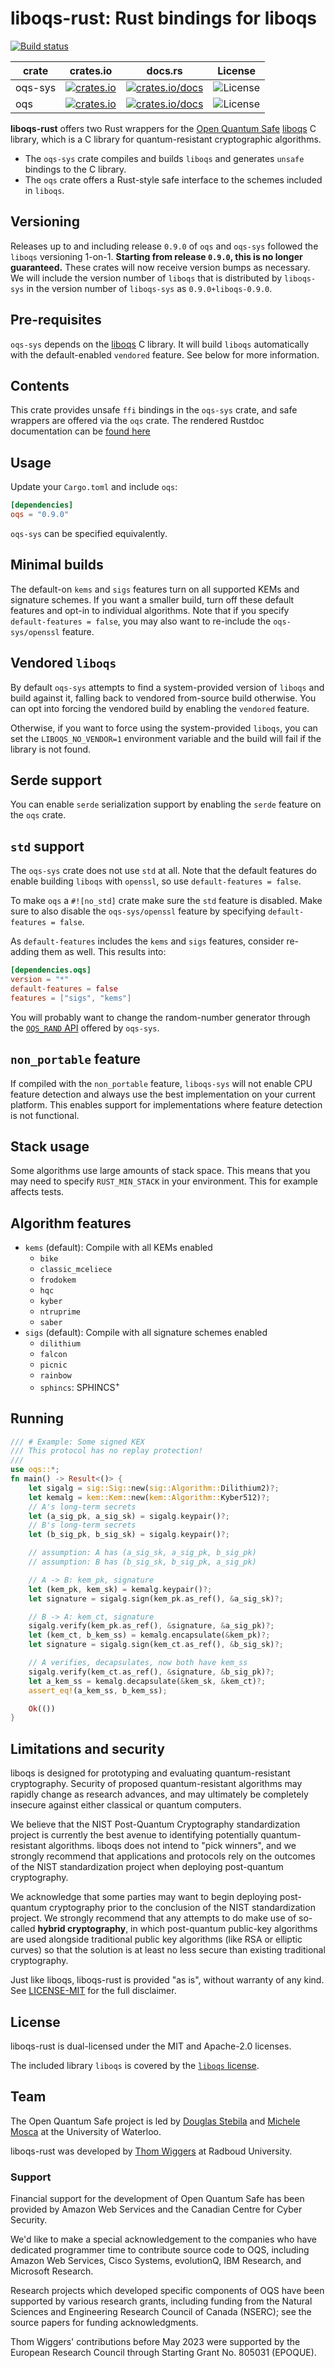 # liboqs-rust: Rust bindings for liboqs

[![Build status](https://github.com/open-quantum-safe/liboqs-rust/workflows/Continuous%20integration/badge.svg)](https://github.com/open-quantum-safe/liboqs-rust/actions?query=workflow%3A"Continuous+integration")

| crate   | crates.io                                                                                  | docs.rs                                                                                           | License                                             |
| ------- | ------------------------------------------------------------------------------------------ | ------------------------------------------------------------------------------------------------- | --------------------------------------------------- |
| oqs-sys | [ ![crates.io](https://img.shields.io/crates/v/oqs-sys)](https://crates.io/crates/oqs-sys) | [![crates.io/docs](https://img.shields.io/docsrs/oqs-sys)](https://docs.rs/crate/oqs-sys/latest/) | ![License](https://img.shields.io/crates/l/oqs-sys) |
| oqs     | [![crates.io](https://img.shields.io/crates/v/oqs)](https://crates.io/crates/oqs)          | [![crates.io/docs](https://img.shields.io/docsrs/oqs)](https://docs.rs/crate-oqs/latest/)         | ![License](https://img.shields.io/crates/l/oqs)     |

**liboqs-rust** offers two Rust wrappers for the [Open Quantum Safe](https://openquantumsafe.org/) [liboqs](https://github.com/open-quantum-safe/liboqs/) C library, which is a C library for quantum-resistant cryptographic algorithms.

- The `oqs-sys` crate compiles and builds `liboqs` and generates `unsafe` bindings to the C library.
- The `oqs` crate offers a Rust-style safe interface to the schemes included in `liboqs`.

## Versioning

Releases up to and including release `0.9.0` of `oqs` and `oqs-sys` followed the `liboqs` versioning 1-on-1.
**Starting from release `0.9.0`, this is no longer guaranteed.**
These crates will now receive version bumps as necessary.
We will include the version number of `liboqs` that is distributed by `liboqs-sys` in the version number of `liboqs-sys`
as `0.9.0+liboqs-0.9.0`.

## Pre-requisites

`oqs-sys` depends on the [liboqs](https://github.com/open-quantum-safe/liboqs) C library.
It will build `liboqs` automatically with the default-enabled `vendored` feature.
See below for more information.

## Contents

This crate provides unsafe `ffi` bindings in the `oqs-sys` crate, and safe wrappers are offered via the `oqs` crate.
The rendered Rustdoc documentation can be [found here](https://open-quantum-safe.github.io/liboqs-rust/oqs/)

## Usage

Update your `Cargo.toml` and include `oqs`:

```toml
[dependencies]
oqs = "0.9.0"
```

`oqs-sys` can be specified equivalently.

## Minimal builds

The default-on `kems` and `sigs` features turn on all supported KEMs and signature schemes. If you want a smaller build, turn off these default features and opt-in to individual algorithms.
Note that if you specify `default-features = false`, you may also want to re-include the `oqs-sys/openssl` feature.

## Vendored `liboqs`

By default `oqs-sys` attempts to find a system-provided version of `liboqs` and build against it,
falling back to vendored from-source build otherwise.
You can opt into forcing the vendored build by enabling the `vendored` feature.

Otherwise, if you want to force using the system-provided `liboqs`,
you can set the `LIBOQS_NO_VENDOR=1` environment variable and the build will fail if the library is not found.

## Serde support

You can enable `serde` serialization support by enabling the `serde` feature on the `oqs` crate.

## `std` support

The `oqs-sys` crate does not use `std` at all.
Note that the default features do enable building `liboqs` with `openssl`, so use `default-features = false`.

To make `oqs` a `#![no_std]` crate make sure the `std` feature is disabled.
Make sure to also disable the `oqs-sys/openssl` feature by specifying `default-features = false`.

As `default-features` includes the `kems` and `sigs` features, consider re-adding them as well. This results into:

```toml
[dependencies.oqs]
version = "*"
default-features = false
features = ["sigs", "kems"]
```

You will probably want to change the random-number generator through the [`OQS_RAND` API][] offered by `oqs-sys`.

[`OQS_RAND` API]: https://open-quantum-safe.github.io/liboqs-rust/oqs_sys/rand/index.html

## `non_portable` feature

If compiled with the `non_portable` feature, `liboqs-sys` will not enable CPU feature detection and
always use the best implementation on your current platform. This enables support for implementations
where feature detection is not functional.

## Stack usage

Some algorithms use large amounts of stack space. This means that you may need to specify `RUST_MIN_STACK` in your environment.
This for example affects tests.

## Algorithm features

- `kems` (default): Compile with all KEMs enabled
  - `bike`
  - `classic_mceliece`
  - `frodokem`
  - `hqc`
  - `kyber`
  - `ntruprime`
  - `saber`
- `sigs` (default): Compile with all signature schemes enabled
  - `dilithium`
  - `falcon`
  - `picnic`
  - `rainbow`
  - `sphincs`: SPHINCS<sup>+</sup>

## Running

```rust
/// # Example: Some signed KEX
/// This protocol has no replay protection!
///
use oqs::*;
fn main() -> Result<()> {
    let sigalg = sig::Sig::new(sig::Algorithm::Dilithium2)?;
    let kemalg = kem::Kem::new(kem::Algorithm::Kyber512)?;
    // A's long-term secrets
    let (a_sig_pk, a_sig_sk) = sigalg.keypair()?;
    // B's long-term secrets
    let (b_sig_pk, b_sig_sk) = sigalg.keypair()?;

    // assumption: A has (a_sig_sk, a_sig_pk, b_sig_pk)
    // assumption: B has (b_sig_sk, b_sig_pk, a_sig_pk)

    // A -> B: kem_pk, signature
    let (kem_pk, kem_sk) = kemalg.keypair()?;
    let signature = sigalg.sign(kem_pk.as_ref(), &a_sig_sk)?;

    // B -> A: kem_ct, signature
    sigalg.verify(kem_pk.as_ref(), &signature, &a_sig_pk)?;
    let (kem_ct, b_kem_ss) = kemalg.encapsulate(&kem_pk)?;
    let signature = sigalg.sign(kem_ct.as_ref(), &b_sig_sk)?;

    // A verifies, decapsulates, now both have kem_ss
    sigalg.verify(kem_ct.as_ref(), &signature, &b_sig_pk)?;
    let a_kem_ss = kemalg.decapsulate(&kem_sk, &kem_ct)?;
    assert_eq!(a_kem_ss, b_kem_ss);

    Ok(())
}
```

## Limitations and security

liboqs is designed for prototyping and evaluating quantum-resistant cryptography. Security of proposed quantum-resistant algorithms may rapidly change as research advances, and may ultimately be completely insecure against either classical or quantum computers.

We believe that the NIST Post-Quantum Cryptography standardization project is currently the best avenue to identifying potentially quantum-resistant algorithms. liboqs does not intend to "pick winners", and we strongly recommend that applications and protocols rely on the outcomes of the NIST standardization project when deploying post-quantum cryptography.

We acknowledge that some parties may want to begin deploying post-quantum cryptography prior to the conclusion of the NIST standardization project. We strongly recommend that any attempts to do make use of so-called **hybrid cryptography**, in which post-quantum public-key algorithms are used alongside traditional public key algorithms (like RSA or elliptic curves) so that the solution is at least no less secure than existing traditional cryptography.

Just like liboqs, liboqs-rust is provided "as is", without warranty of any kind. See [LICENSE-MIT](https://github.com/open-quantum-safe/liboqs-rust/blob/main/LICENSE-MIT) for the full disclaimer.

## License

liboqs-rust is dual-licensed under the MIT and Apache-2.0 licenses.

The included library `liboqs` is covered by the [`liboqs` license](https://github.com/open-quantum-safe/liboqs/blob/main/LICENSE.txt).

## Team

The Open Quantum Safe project is led by [Douglas Stebila](https://www.douglas.stebila.ca/research/) and [Michele Mosca](http://faculty.iqc.uwaterloo.ca/mmosca/) at the University of Waterloo.

liboqs-rust was developed by [Thom Wiggers](https://thomwiggers.nl) at Radboud University.

### Support

Financial support for the development of Open Quantum Safe has been provided by Amazon Web Services and the Canadian Centre for Cyber Security.

We'd like to make a special acknowledgement to the companies who have dedicated programmer time to contribute source code to OQS, including Amazon Web Services, Cisco Systems, evolutionQ, IBM Research, and Microsoft Research.

Research projects which developed specific components of OQS have been supported by various research grants, including funding from the Natural Sciences and Engineering Research Council of Canada (NSERC); see the source papers for funding acknowledgments.

Thom Wiggers' contributions before May 2023 were supported by the European Research Council through Starting Grant No. 805031 (EPOQUE).
